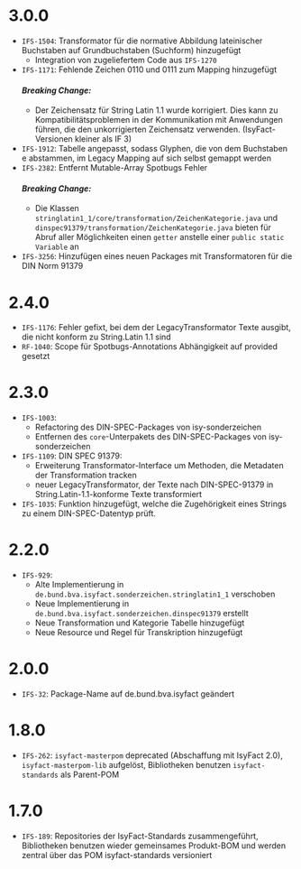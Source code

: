# 3.0.0
- `IFS-1504`: Transformator für die normative Abbildung lateinischer Buchstaben auf Grundbuchstaben (Suchform) hinzugefügt
  * Integration von zugeliefertem Code aus `IFS-1270`
- `IFS-1171`: Fehlende Zeichen 0110 und 0111 zum Mapping hinzugefügt
    #### _Breaking Change:_
  * Der Zeichensatz für String Latin 1.1 wurde korrigiert. Dies kann zu Kompatibilitätsproblemen in der Kommunikation mit Anwendungen führen, die den unkorrigierten Zeichensatz verwenden. (IsyFact-Versionen kleiner als IF 3)
- `IFS-1912`: Tabelle angepasst, sodass Glyphen, die von dem Buchstaben e abstammen, im Legacy Mapping auf sich selbst gemappt werden
- `IFS-2382`: Entfernt Mutable-Array Spotbugs Fehler
    #### _Breaking Change:_
    - Die Klassen `stringlatin1_1/core/transformation/ZeichenKategorie.java` und `dinspec91379/transformation/ZeichenKategorie.java` bieten für Abruf aller Möglichkeiten einen `getter` anstelle einer `public static Variable` an
- `IFS-3256`: Hinzufügen eines neuen Packages mit Transformatoren für die DIN Norm 91379

# 2.4.0
- `IFS-1176`: Fehler gefixt, bei dem der LegacyTransformator Texte ausgibt, die nicht konform zu String.Latin 1.1 sind
- `RF-1040`: Scope für Spotbugs-Annotations Abhängigkeit auf provided gesetzt

# 2.3.0
- `IFS-1003`:
  + Refactoring des DIN-SPEC-Packages von isy-sonderzeichen
  + Entfernen des `core`-Unterpakets des DIN-SPEC-Packages von isy-sonderzeichen
- `IFS-1109`: DIN SPEC 91379:
  * Erweiterung Transformator-Interface um Methoden, die Metadaten der Transformation tracken
  * neuer LegacyTransformator, der Texte nach DIN-SPEC-91379 in String.Latin-1.1-konforme Texte transformiert
- `IFS-1035`: Funktion hinzugefügt, welche die Zugehörigkeit eines Strings zu einem DIN-SPEC-Datentyp prüft.

# 2.2.0
- `IFS-929`: 
    + Alte Implementierung in `de.bund.bva.isyfact.sonderzeichen.stringlatin1_1` verschoben
    + Neue Implementierung in `de.bund.bva.isyfact.sonderzeichen.dinspec91379` erstellt
    + Neue Transformation und Kategorie Tabelle hinzugefügt
    + Neue Resource und Regel für Transkription hinzugefügt

# 2.0.0
- `IFS-32`: Package-Name auf de.bund.bva.isyfact geändert

# 1.8.0
- `IFS-262`: `isyfact-masterpom` deprecated (Abschaffung mit IsyFact 2.0), `isyfact-masterpom-lib` aufgelöst, Bibliotheken benutzen `isyfact-standards` als Parent-POM

# 1.7.0
- `IFS-189`: Repositories der IsyFact-Standards zusammengeführt, Bibliotheken benutzen wieder gemeinsames Produkt-BOM und werden zentral über das POM isyfact-standards versioniert

